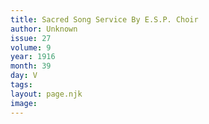 ```yaml
---
title: Sacred Song Service By E.S.P. Choir
author: Unknown
issue: 27
volume: 9
year: 1916
month: 39
day: V
tags:
layout: page.njk
image:
---
```


